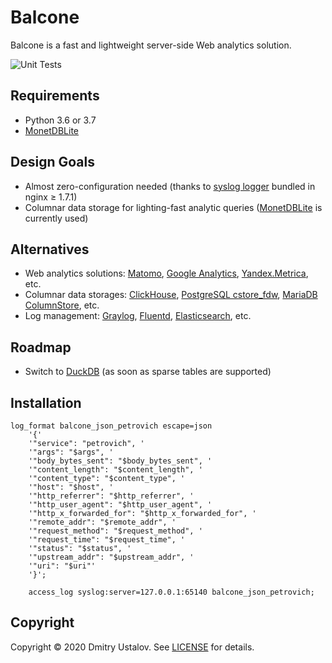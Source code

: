 # Balcone

Balcone is a fast and lightweight server-side Web analytics solution.

![Unit Tests](https://github.com/dustalov/balcone/workflows/Unit%20Tests/badge.svg?branch=master)

## Requirements

* Python 3.6 or 3.7
* [MonetDBLite](https://github.com/monetDB/MonetDBLite-Python)

## Design Goals

* Almost zero-configuration needed (thanks to [syslog logger](https://nginx.org/en/docs/syslog.html) bundled in nginx &geq; 1.7.1)
* Columnar data storage for lighting-fast analytic queries ([MonetDBLite](https://github.com/monetDB/MonetDBLite-Python) is currently used)

## Alternatives

* Web analytics solutions: [Matomo](https://matomo.org/), [Google Analytics](http://google.com/analytics/), [Yandex.Metrica](https://metrica.yandex.com/), etc.
* Columnar data storages: [ClickHouse](https://clickhouse.tech/), [PostgreSQL cstore_fdw](https://github.com/citusdata/cstore_fdw), [MariaDB ColumnStore](https://mariadb.com/kb/en/mariadb-columnstore/), etc.
* Log management: [Graylog](https://www.graylog.org/), [Fluentd](https://www.fluentd.org/), [Elasticsearch](https://github.com/elastic/elasticsearch), etc.

## Roadmap

* Switch to [DuckDB](https://github.com/cwida/duckdb) (as soon as sparse tables are supported)

## Installation

```nginx
log_format balcone_json_petrovich escape=json
    '{'
    '"service": "petrovich", '
    '"args": "$args", '
    '"body_bytes_sent": "$body_bytes_sent", '
    '"content_length": "$content_length", '
    '"content_type": "$content_type", '
    '"host": "$host", '
    '"http_referrer": "$http_referrer", '
    '"http_user_agent": "$http_user_agent", '
    '"http_x_forwarded_for": "$http_x_forwarded_for", '
    '"remote_addr": "$remote_addr", '
    '"request_method": "$request_method", '
    '"request_time": "$request_time", '
    '"status": "$status", '
    '"upstream_addr": "$upstream_addr", '
    '"uri": "$uri"'
    '}';

    access_log syslog:server=127.0.0.1:65140 balcone_json_petrovich;
```

## Copyright

Copyright &copy; 2020 Dmitry Ustalov. See [LICENSE](LICENSE) for details.
